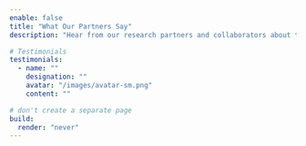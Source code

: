 ```yaml
---
enable: false
title: "What Our Partners Say"
description: "Hear from our research partners and collaborators about their experience working with Earth Nexus Lab."

# Testimonials
testimonials:
  - name: ""
    designation: ""
    avatar: "/images/avatar-sm.png"
    content: ""

# don't create a separate page
build:
  render: "never"
---
```

